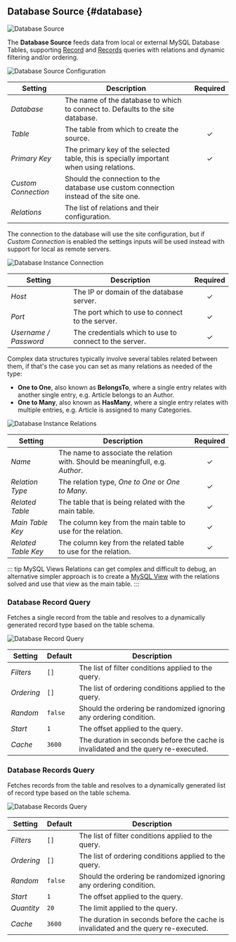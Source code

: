 ## Database Source {#database}

![Database Source](./assets/provider-database.svg)

The **Database Source** feeds data from local or external MySQL Database Tables, supporting [Record](#database-record-query) and [Records](#database-records-query) queries with relations and dynamic filtering and/or ordering.

<!--@include: ./common-provider-settings.md-->

![Database Source Configuration](./assets/providers/db-config.webp)

| Setting | Description | Required |
| --- | --- | :---: |
| *Database* | The name of the database to which to connect to. Defaults to the site database. |
| *Table* | The table from which to create the source. | &#x2713; |
| *Primary Key* | The primary key of the selected table, this is specially important when using relations. | &#x2713; |
| *Custom Connection* | Should the connection to the database use custom connection instead of the site one. |
| *Relations* | The list of relations and their configuration. |

The connection to the database will use the site configuration, but if _Custom Connection_ is enabled the settings inputs will be used instead with support for local as remote servers.

![Database Instance Connection](./assets/providers/db-config-connection.webp)

| Setting | Description | Required |
| --- | --- | :---: |
| *Host* | The IP or domain of the database server. | &#x2713; |
| *Port* | The port which to use to connect to the server. | &#x2713; |
| *Username / Password* | The credentials which to use to connect to the server. | &#x2713; |

Complex data structures typically involve several tables related between them, if that's the case you can set as many relations as needed of the type:

- **One to One**, also known as **BelongsTo**, where a single entry relates with another single entry, e.g. Article belongs to an Author.
- **One to Many**, also known as **HasMany**, where a single entry relates with multiple entries, e.g. Article is assigned to many Categories.

![Database Instance Relations](./assets/providers/db-config-relations.webp)

| Setting | Description | Required |
| --- | --- | :---: |
| *Name* | The name to associate the relation with. Should be meaningfull, e.g. _Author_. | &#x2713; |
| *Relation Type* | The relation type, _One to One_ or _One to Many_. | &#x2713; |
| *Related Table* | The table that is being related with the main table. | &#x2713; |
| *Main Table Key* | The column key from the main table to use for the relation. | &#x2713; |
| *Related Table Key* | The column key from the related table to use for the relation. | &#x2713; |

::: tip MySQL Views
Relations can get complex and difficult to debug, an alternative simpler approach is to create a [MySQL View](https://dev.mysql.com/doc/refman/8.0/en/view-syntax.html) with the relations solved and use that view as the main table.
:::

### Database Record Query

Fetches a single record from the table and resolves to a dynamically generated record type based on the table schema.

![Database Record Query](./assets/providers/db-query-record.webp)

| Setting | Default | Description |
| --- | --- | --- |
| *Filters* | `[]` | The list of filter conditions applied to the query. |
| *Ordering* | `[]` | The list of ordering conditions applied to the query. |
| *Random* | `false` | Should the ordering be randomized ignoring any ordering condition. |
| *Start* | `1` | The offset applied to the query. |
| *Cache* | `3600` | The duration in seconds before the cache is invalidated and the query re-executed. |

### Database Records Query

Fetches records from the table and resolves to a dynamically generated list of record type based on the table schema.

![Database Records Query](./assets/providers/db-query-records.webp)

| Setting | Default | Description |
| --- | --- | --- |
| *Filters* | `[]` | The list of filter conditions applied to the query. |
| *Ordering* | `[]` | The list of ordering conditions applied to the query. |
| *Random* | `false` | Should the ordering be randomized ignoring any ordering condition. |
| *Start* | `1` | The offset applied to the query. |
| *Quantity* | `20` | The limit applied to the query. |
| *Cache* | `3600` | The duration in seconds before the cache is invalidated and the query re-executed. |
